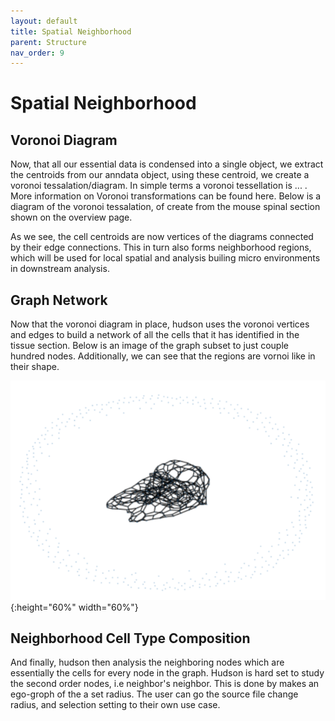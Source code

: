 ```yaml
---
layout: default
title: Spatial Neighborhood
parent: Structure
nav_order: 9
---
```


# Spatial Neighborhood

## Voronoi Diagram

<p align="justify ">

Now, that all our essential data is condensed into a single object, we extract the centroids from our anndata object, using these centroid, we create a voronoi tessalation/diagram. In simple terms a voronoi tessellation is ... . More information on Voronoi transformations can be found here. Below is a diagram of the voronoi tessalation, of create from the mouse spinal section shown on the overview page.
</p>



<p align="justify ">

As we see, the cell centroids are now vertices of the diagrams connected by their edge connections. This in turn also forms neighborhood regions, which will be used for local spatial and analysis builing micro environments in downstream analysis.
</p>

## Graph Network

<p align="justify ">

Now that the voronoi diagram in place, hudson uses the voronoi vertices and edges to build a network of all the cells that it has identified in the tissue section. Below is an image of the graph subset to just couple hundred nodes. Additionally, we can see that the regions are vornoi like in their shape.
</p>

![voronoi](voronoi_graph.png){:height="60%" width="60%"}


## Neighborhood Cell Type Composition

<p align="justify ">

And finally, hudson then analysis the neighboring nodes which are essentially the cells for every node in the graph. Hudson is hard set to study the second order nodes, i.e neighbor's neighbor. This is done by makes an ego-groph of the a set radius. The user can go the source file change radius, and selection setting to their own use case.
</p>

